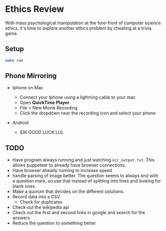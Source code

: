 # Ethics Review

With mass psychological manipulation at the fore-front of computer science ethics, it's time to explore another ethics problem by cheating at a trivia game.

## Setup

```bash
make run

```


## Phone Mirroring

+ Iphone on Mac
  - Connect your Iphone using a lightning cable to your mac
  - Open **QuickTime Player**
  - File > New Movie Recording
  - Click the dropdown near the recording icon and select your phone

+ Android
  - IDK GOOD LUCK LUL


## TODO
+ Have program always running and just watching `ocr_output.txt`. This allows puppeteer to already have browser connections.
+ Have browser already running to increase speed
+ handle parsing of image better. The question seems to always end with a question mark, so use that instead of splitting into lines and looking for blank ones.
+ Make a quorum that decides on the different solutions.
+ Record data into a CSV
  - Check for duplicates
+ Check out the wikipedia api
+ Check out the first and second links in google and search for the answers
+ Reduce the question to something better
